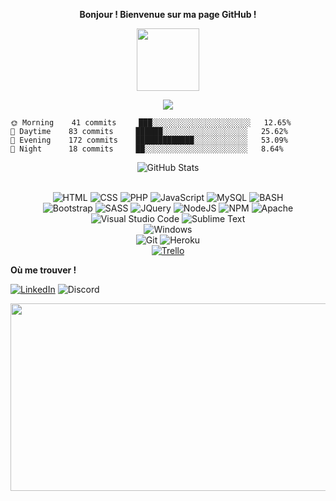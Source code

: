 <p align=center>  <strong> Bonjour ! Bienvenue sur ma page GitHub !</strong> <p>

<div id="header" align="center">
  <img src="https://media.giphy.com/media/M9gbBd9nbDrOTu1Mqx/giphy.gif" width="100"/>
</div>

<p align=center>  <strong>
<img src='https://komarev.com/ghpvc/?username=kdridi&color=blueviolet&style=plastic'>
</strong> <p>

<div>

```text
🌞 Morning    41 commits     ███░░░░░░░░░░░░░░░░░░░░░░   12.65%
🌆 Daytime    83 commits     ██████░░░░░░░░░░░░░░░░░░░   25.62%
🌃 Evening    172 commits    █████████████░░░░░░░░░░░░   53.09%
🌙 Night      18 commits     ██░░░░░░░░░░░░░░░░░░░░░░░   8.64%

```
  <p align="center">
    <img src="https://github-readme-streak-stats.herokuapp.com?user=jungbyoel&theme=shades-of-purple&hide_border=true&date_format=j%20M%5B%20Y%5D&fire=DD2727&sideNums=BC2BFF" alt="GitHub Stats" /> <br/><br/>
  </p>
</div>

<p align='center'>
  <img alt='HTML' src='https://img.shields.io/badge/html5-%23E34F26.svg?style=for-the-badge&logo=html5&logoColor=white'/>
  <img alt='CSS' src='https://img.shields.io/badge/css3-%231572B6.svg?style=for-the-badge&logo=css3&logoColor=white'/>
  <img alt='PHP' src='https://img.shields.io/badge/PHP-777BB4?style=for-the-badge&logo=php&logoColor=white'/>
  <img alt='JavaScript' src='https://img.shields.io/badge/JavaScript-F7DF1E?style=for-the-badge&logo=javascript&logoColor=black'/>
  <img alt='MySQL' src='https://img.shields.io/badge/mysql-%2300f.svg?style=for-the-badge&logo=mysql&logoColor=white'/>
  <img alt='BASH' src='https://img.shields.io/badge/bash-3776AB?style=for-the-badge&logo=linux&logoColor=white'/>
  <br>
  <img alt='Bootstrap' src='https://img.shields.io/badge/bootstrap-%23563D7C.svg?style=for-the-badge&logo=bootstrap&logoColor=white'/>
  <img alt='SASS' src='https://img.shields.io/badge/SASS-hotpink.svg?style=for-the-badge&logo=SASS&logoColor=white'/>
  <img alt='JQuery' src='https://img.shields.io/badge/jquery-%230769AD.svg?style=for-the-badge&logo=jquery&logoColor=white'/>
  <img alt='NodeJS' src='https://img.shields.io/badge/node.js-6DA55F?style=for-the-badge&logo=node.js&logoColor=white'/>
  <img alt='NPM' src='https://img.shields.io/badge/NPM-%23000000.svg?style=for-the-badge&logo=npm&logoColor=white'/>
  <img alt='Apache' src='https://img.shields.io/badge/apache-%23D42029.svg?style=for-the-badge&logo=apache&logoColor=white'/>
  <br>
  <img alt='Visual Studio Code' src='https://img.shields.io/badge/Visual%20Studio%20Code-0078d7.svg?style=for-the-badge&logo=visual-studio-code&logoColor=white'/>
  <img alt='Sublime Text' src='https://img.shields.io/badge/sublime_text-%23575757.svg?style=for-the-badge&logo=sublime-text&logoColor=important'/>
  <br>
  <img alt='Windows' src='https://img.shields.io/badge/Windows-0078D6?style=for-the-badge&logo=windows&logoColor=white'/>
  <br>
  <img alt='Git' src='https://img.shields.io/badge/git-%23F05033.svg?style=for-the-badge&logo=git&logoColor=white'/>
  <img alt='Heroku' src='https://img.shields.io/badge/heroku-%23430098.svg?style=for-the-badge&logo=heroku&logoColor=white'/>
  <br>
  <a href="https://trello.com/"><img alt='Trello' src='https://img.shields.io/badge/Trello-%23026AA7.svg?style=for-the-badge&logo=Trello&logoColor=white'/></a>
  </p>

<p>  <strong> Où me trouver ! </strong> <p>
<a href="https://www.linkedin.com/in/leyna-belgherbi-9a0b48187/"><img alt='LinkedIn' src='https://img.shields.io/badge/linkedin-%230077B5.svg?style=for-the-badge&logo=linkedin&logoColor=white'/></a>
<img alt='Discord' src='https://img.shields.io/badge/jung(hashtag)0085-%237289DA.svg?style=for-the-badge&logo=discord&logoColor=white'/>

 <br/>

<div align="center">
  <img src="https://media.giphy.com/media/dWesBcTLavkZuG35MI/giphy.gif" width="600" height="300"/>
</div>

   <br/>
 <br/>


</div>
